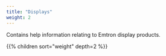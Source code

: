 ```yaml
---
title: "Displays"
weight: 2
---
```


Contains help information relating to Emtron display products.

{{% children sort="weight" depth=2 %}}